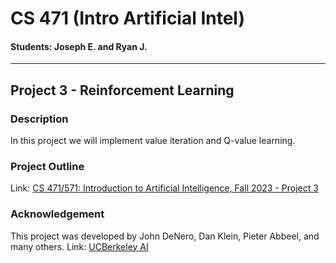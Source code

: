 # CS 471 (Intro Artificial Intel)
#### Students: Joseph E. and Ryan J.
---
## Project 3 - Reinforcement Learning
### Description
In this project we will implement value iteration and Q-value learning.

### Project Outline
Link: [CS 471/571: Introduction to Artificial Intelligence, Fall 2023 - Project 3](https://classes.cs.uoregon.edu/23F/cs471/projects/project3.html)

### Acknowledgement
This project was developed by John DeNero, Dan Klein, Pieter Abbeel, and many others. Link: [UCBerkeley AI](http://ai.berkeley.edu/)
